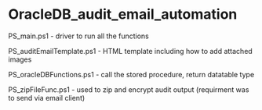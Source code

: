 # OracleDB_audit_email_automation

PS_main.ps1 - driver to run all the functions

PS_auditEmailTemplate.ps1 - HTML template including how to add attached images

PS_oracleDBFunctions.ps1 - call the stored procedure, return datatable type

PS_zipFileFunc.ps1 - used to zip and encrypt audit output (requirment was to send via email client)

